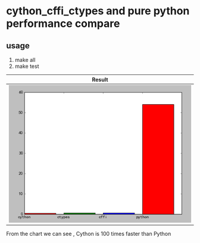 # cython_cffi_ctypes and pure python performance compare
## usage
1. make all
2. make test

Result|
:-------------------------:|
![](https://github.com/aktiger/cython_cffi_ctypes/blob/master/cython.png)|

From the chart we can see , Cython is 100 times  faster than Python

